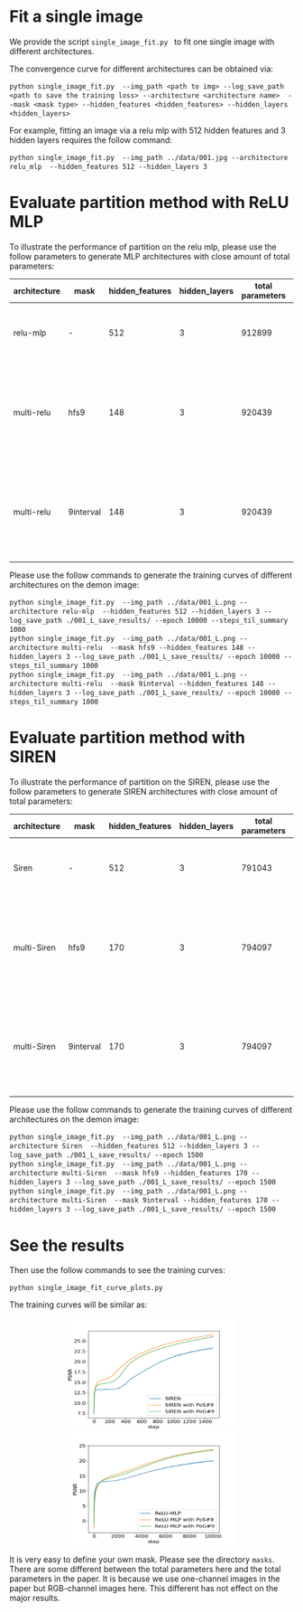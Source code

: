 # Fit a single image
We provide the script ```single_image_fit.py ``` to fit one single image with different architectures.

The convergence curve for different architectures can be obtained via: 
```
python single_image_fit.py  --img_path <path to img> --log_save_path <path to save the training loss> --architecture <architecture name>  --mask <mask type> --hidden_features <hidden_features> --hidden_layers <hidden_layers> 
```

For example, fitting an image via a relu mlp with 512 hidden features and 3 hidden layers requires the follow command: 
```
python single_image_fit.py  --img_path ../data/001.jpg --architecture relu_mlp  --hidden_features 512 --hidden_layers 3
```


# Evaluate partition method with ReLU MLP
To illustrate the performance of partition on the relu mlp, please use the follow parameters to generate MLP architectures with close amount of total parameters: 


|architecture |mask       |hidden_features |hidden_layers   | total parameters | Comments      |         
|-------------|-----------|----------------|----------------|------|---------|
|relu-mlp     |-          |512               |3         |  912899   |A MLP with relu activation with 512 hidden_features and 3 hidden_layers|
|multi-relu     |hfs9          |148               |3        |  920439   |Partition into 9 parts with PoS rules, and fit with 9 smaller relu MLPs while each MLP contains 148 hidden features and 3 hidden layers|
|multi-relu     |9interval          |148               |3         |  920439  |Partition into 9 parts with PoG rules, and fit with 9 smaller relu MLPs while each MLP contains 148 hidden features and 3 hidden layers|



Please use the follow commands to generate the training curves of different architectures on the demon image:
``` 
python single_image_fit.py  --img_path ../data/001_L.png --architecture relu-mlp  --hidden_features 512 --hidden_layers 3 --log_save_path ./001_L_save_results/ --epoch 10000 --steps_til_summary 1000
python single_image_fit.py  --img_path ../data/001_L.png --architecture multi-relu  --mask hfs9 --hidden_features 148 --hidden_layers 3 --log_save_path ./001_L_save_results/ --epoch 10000 --steps_til_summary 1000
python single_image_fit.py  --img_path ../data/001_L.png --architecture multi-relu  --mask 9interval --hidden_features 148 --hidden_layers 3 --log_save_path ./001_L_save_results/ --epoch 10000 --steps_til_summary 1000
```

# Evaluate partition method with SIREN
To illustrate the performance of partition on the SIREN, please use the follow parameters to generate SIREN architectures with close amount of total parameters: 

|architecture |mask       |hidden_features |hidden_layers   | total parameters | Comments      |       
|-------------|-----------|----------------|----------------|-----|----------|
|Siren     |-          |512               |3             |   791043  |A MLP with relu activation with 512 hidden_features and 3 hidden_layers|
|multi-Siren     |hfs9          |170               |3         |  794097  |Partition into 9 parts with PoS rules, and fit with 9 smaller Siren while each Siren MLP contains 170 hidden features and 3 hidden layers|
|multi-Siren    |9interval          |170               |3         |  794097  |Partition into 9 parts with PoG rules, and fit with 9 smaller Siren while each Siren MLP contains 170 hidden features and 3 hidden layers|


Please use the follow commands to generate the training curves of different architectures on the demon image:
``` 
python single_image_fit.py  --img_path ../data/001_L.png --architecture Siren  --hidden_features 512 --hidden_layers 3 --log_save_path ./001_L_save_results/ --epoch 1500
python single_image_fit.py  --img_path ../data/001_L.png --architecture multi-Siren  --mask hfs9 --hidden_features 170 --hidden_layers 3 --log_save_path ./001_L_save_results/ --epoch 1500
python single_image_fit.py  --img_path ../data/001_L.png --architecture multi-Siren  --mask 9interval --hidden_features 170 --hidden_layers 3 --log_save_path ./001_L_save_results/ --epoch 1500
```


# See the results
Then use the follow commands to see the training curves:
```
python single_image_fit_curve_plots.py 
```

The training curves will be similar as:
<p align="center">
<img src=001_L_save_results/001_L_siren.png width="300" height="200"/>
<img src=001_L_save_results/001_L_relu.png width="300" height="200"/>
</p>

It is very easy to define your own mask. Please see the directory  ```masks```.
There are some different between the total parameters here and the total parameters in the paper. It is because we use one-channel images in the paper but RGB-channel images here. This different has not effect on the major results.
